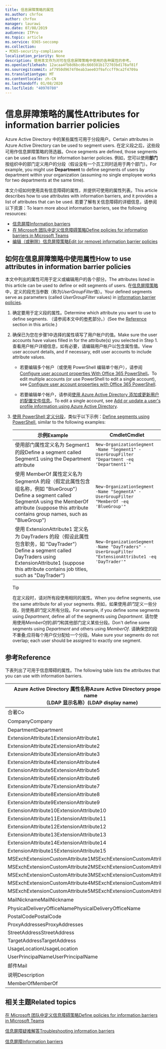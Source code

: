```yaml
---
title: 信息屏障策略的属性
ms.author: chrfox
author: chrfox
manager: laurawi
ms.date: 07/08/2019
audience: ITPro
ms.topic: article
ms.service: O365-seccomp
ms.collection:
- M365-security-compliance
localization_priority: None
description: 使用本文作为对可在信息屏障策略中使用的各种属性的参考。
ms.openlocfilehash: 12acaa4fb8d6bcd6c660381b172703bd178af81f
ms.sourcegitcommit: af7950d9674f0eab3aee03f9afccff9ca2f4709a
ms.translationtype: MT
ms.contentlocale: zh-CN
ms.lasthandoff: 01/08/2020
ms.locfileid: "40970780"
---
```

# <a name="attributes-for-information-barrier-policies"></a><span data-ttu-id="caf44-103">信息屏障策略的属性</span><span class="sxs-lookup"><span data-stu-id="caf44-103">Attributes for information barrier policies</span></span>

<span data-ttu-id="caf44-104">Azure Active Directory 中的某些属性可用于分段用户。</span><span class="sxs-lookup"><span data-stu-id="caf44-104">Certain attributes in Azure Active Directory can be used to segment users.</span></span> <span data-ttu-id="caf44-105">在定义段之后，这些段可用作信息屏障策略的筛选器。</span><span class="sxs-lookup"><span data-stu-id="caf44-105">Once segments are defined, those segments can be used as filters for information barrier policies.</span></span> <span data-ttu-id="caf44-106">例如，您可以使用**部门**按组织中的部门定义用户的分段（假设没有一个员工同时适用于两个部门）。</span><span class="sxs-lookup"><span data-stu-id="caf44-106">For example, you might use **Department** to define segments of users by department within your organization (assuming no single employee works for two departments at the same time).</span></span> 

<span data-ttu-id="caf44-107">本文介绍如何使用具有信息障碍的属性，并提供可使用的属性列表。</span><span class="sxs-lookup"><span data-stu-id="caf44-107">This article describes how to use attributes with information barriers, and it provides a list of attributes that can be used.</span></span> <span data-ttu-id="caf44-108">若要了解有关信息障碍的详细信息，请参阅以下资源：</span><span class="sxs-lookup"><span data-stu-id="caf44-108">To learn more about information barriers, see the following resources:</span></span>
- [<span data-ttu-id="caf44-109">信息屏障</span><span class="sxs-lookup"><span data-stu-id="caf44-109">Information barriers</span></span>](information-barriers.md)
- [<span data-ttu-id="caf44-110">在 Microsoft 团队中定义信息障碍策略</span><span class="sxs-lookup"><span data-stu-id="caf44-110">Define policies for information barriers in Microsoft Teams</span></span>](information-barriers-policies.md)
- [<span data-ttu-id="caf44-111">编辑（或删除）信息屏障策略</span><span class="sxs-lookup"><span data-stu-id="caf44-111">Edit (or remove) information barrier policies</span></span>](information-barriers-edit-segments-policies.md)

## <a name="how-to-use-attributes-in-information-barrier-policies"></a><span data-ttu-id="caf44-112">如何在信息屏障策略中使用属性</span><span class="sxs-lookup"><span data-stu-id="caf44-112">How to use attributes in information barrier policies</span></span>

<span data-ttu-id="caf44-113">本文中列出的属性可用于定义或编辑用户的各个部分。</span><span class="sxs-lookup"><span data-stu-id="caf44-113">The attributes listed in this article can be used to define or edit segments of users.</span></span> <span data-ttu-id="caf44-114">在[信息屏障策略](information-barriers-policies.md)中，定义的段充当参数（称为*UserGroupFilter*值）。</span><span class="sxs-lookup"><span data-stu-id="caf44-114">Your defined segments serve as parameters (called *UserGroupFilter* values) in [information barrier policies](information-barriers-policies.md).</span></span>

1. <span data-ttu-id="caf44-115">确定要用于定义段的属性。</span><span class="sxs-lookup"><span data-stu-id="caf44-115">Determine which attribute you want to use to define segments.</span></span> <span data-ttu-id="caf44-116">（请参阅本文中的[参考](#reference)部分。）</span><span class="sxs-lookup"><span data-stu-id="caf44-116">(See the [Reference](#reference) section in this article.)</span></span>

2. <span data-ttu-id="caf44-117">确保已为您在步骤1中选择的属性填写了用户帐户的值。</span><span class="sxs-lookup"><span data-stu-id="caf44-117">Make sure the user accounts have values filled in for the attribute(s) you selected in Step 1.</span></span> <span data-ttu-id="caf44-118">查看用户帐户详细信息，如有必要，请编辑用户帐户以包含属性值。</span><span class="sxs-lookup"><span data-stu-id="caf44-118">View user account details, and if necessary, edit user accounts to include attribute values.</span></span> 

    - <span data-ttu-id="caf44-119">若要编辑多个帐户（或使用 PowerShell 编辑单个帐户），请参阅[Configure user account properties With Office 365 PowerShell](https://docs.microsoft.com/office365/enterprise/powershell/configure-user-account-properties-with-office-365-powershell)。</span><span class="sxs-lookup"><span data-stu-id="caf44-119">To edit multiple accounts (or use PowerShell to edit a single account), see [Configure user account properties with Office 365 PowerShell](https://docs.microsoft.com/office365/enterprise/powershell/configure-user-account-properties-with-office-365-powershell).</span></span>

    - <span data-ttu-id="caf44-120">若要编辑单个帐户，请参阅[使用 Azure Active Directory 添加或更新用户的配置文件信息](https://docs.microsoft.com/azure/active-directory/fundamentals/active-directory-users-profile-azure-portal)。</span><span class="sxs-lookup"><span data-stu-id="caf44-120">To edit a single account, see [Add or update a user's profile information using Azure Active Directory](https://docs.microsoft.com/azure/active-directory/fundamentals/active-directory-users-profile-azure-portal).</span></span>

3. <span data-ttu-id="caf44-121">[使用 PowerShell 定义分段](information-barriers-policies.md#define-segments-using-powershell)，类似于以下示例：</span><span class="sxs-lookup"><span data-stu-id="caf44-121">[Define segments using PowerShell](information-barriers-policies.md#define-segments-using-powershell), similar to the following examples:</span></span>

    |<span data-ttu-id="caf44-122">示例</span><span class="sxs-lookup"><span data-stu-id="caf44-122">Example</span></span>  |<span data-ttu-id="caf44-123">Cmdlet</span><span class="sxs-lookup"><span data-stu-id="caf44-123">Cmdlet</span></span>  |
    |---------|---------|
    |<span data-ttu-id="caf44-124">使用部门属性定义名为 Segment1 的段</span><span class="sxs-lookup"><span data-stu-id="caf44-124">Define a segment called Segment1 using the Department attribute</span></span>     | `New-OrganizationSegment -Name "Segment1" -UserGroupFilter "Department -eq 'Department1'"`        |
    |<span data-ttu-id="caf44-125">使用 MemberOf 属性定义名为 SegmentA 的段（假定此属性包含组名称，例如 "BlueGroup"）</span><span class="sxs-lookup"><span data-stu-id="caf44-125">Define a segment called SegmentA using the MemberOf attribute (suppose this attribute contains group names, such as "BlueGroup")</span></span>     | `New-OrganizationSegment -Name "SegmentA" -UserGroupFilter "MemberOf -eq 'BlueGroup'"`        |
    |<span data-ttu-id="caf44-126">使用 ExtensionAttribute1 定义名为 DayTraders 的段（假设此属性包含职务，如 "DayTrader"）</span><span class="sxs-lookup"><span data-stu-id="caf44-126">Define a segment called DayTraders using ExtensionAttribute1 (suppose this attribute contains job titles, such as "DayTrader")</span></span>|`New-OrganizationSegment -Name "DayTraders" -UserGroupFilter "ExtensionAttribute1 -eq 'DayTrader'"` |

    > [!TIP]
    > <span data-ttu-id="caf44-127">在定义段时，请对所有段使用相同的属性。</span><span class="sxs-lookup"><span data-stu-id="caf44-127">When you define segments, use the same attribute for all your segments.</span></span> <span data-ttu-id="caf44-128">例如，如果使用*部门*定义一些分段，则使用*部门*定义所有分段。</span><span class="sxs-lookup"><span data-stu-id="caf44-128">For example, if you define some segments using *Department*, define all of the segments using *Department*.</span></span> <span data-ttu-id="caf44-129">请勿使用使用*MemberOf*的*部门*和其他部门定义某些分段。</span><span class="sxs-lookup"><span data-stu-id="caf44-129">Don't define some segments using *Department* and others using *MemberOf*.</span></span> <span data-ttu-id="caf44-130">请确保您的段不重叠;应将每个用户仅分配给一个分段。</span><span class="sxs-lookup"><span data-stu-id="caf44-130">Make sure your segments do not overlap; each user should be assigned to exactly one segment.</span></span> 

## <a name="reference"></a><span data-ttu-id="caf44-131">参考</span><span class="sxs-lookup"><span data-stu-id="caf44-131">Reference</span></span>

<span data-ttu-id="caf44-132">下表列出了可用于信息障碍的属性。</span><span class="sxs-lookup"><span data-stu-id="caf44-132">The following table lists the attributes that you can use with information barriers.</span></span>

|<span data-ttu-id="caf44-133">Azure Active Directory 属性名称</span><span class="sxs-lookup"><span data-stu-id="caf44-133">Azure Active Directory property name</span></span><br/><span data-ttu-id="caf44-134">（LDAP 显示名称）</span><span class="sxs-lookup"><span data-stu-id="caf44-134">(LDAP display name)</span></span>  |<span data-ttu-id="caf44-135">Exchange 属性名称</span><span class="sxs-lookup"><span data-stu-id="caf44-135">Exchange property name</span></span>  |
|---------|---------|
|<span data-ttu-id="caf44-136">合著</span><span class="sxs-lookup"><span data-stu-id="caf44-136">Co</span></span>       | <span data-ttu-id="caf44-137">合著</span><span class="sxs-lookup"><span data-stu-id="caf44-137">Co</span></span>        |
|<span data-ttu-id="caf44-138">Company</span><span class="sxs-lookup"><span data-stu-id="caf44-138">Company</span></span>     |<span data-ttu-id="caf44-139">公司</span><span class="sxs-lookup"><span data-stu-id="caf44-139">Company</span></span>         |
|<span data-ttu-id="caf44-140">Department</span><span class="sxs-lookup"><span data-stu-id="caf44-140">Department</span></span>     |<span data-ttu-id="caf44-141">Department</span><span class="sxs-lookup"><span data-stu-id="caf44-141">Department</span></span>         |
|<span data-ttu-id="caf44-142">ExtensionAttribute1</span><span class="sxs-lookup"><span data-stu-id="caf44-142">ExtensionAttribute1</span></span> |<span data-ttu-id="caf44-143">CustomAttribute1</span><span class="sxs-lookup"><span data-stu-id="caf44-143">CustomAttribute1</span></span>  |
|<span data-ttu-id="caf44-144">ExtensionAttribute2</span><span class="sxs-lookup"><span data-stu-id="caf44-144">ExtensionAttribute2</span></span> |<span data-ttu-id="caf44-145">CustomAttribute2</span><span class="sxs-lookup"><span data-stu-id="caf44-145">CustomAttribute2</span></span>  |
|<span data-ttu-id="caf44-146">ExtensionAttribute3</span><span class="sxs-lookup"><span data-stu-id="caf44-146">ExtensionAttribute3</span></span> |<span data-ttu-id="caf44-147">CustomAttribute3</span><span class="sxs-lookup"><span data-stu-id="caf44-147">CustomAttribute3</span></span>  |
|<span data-ttu-id="caf44-148">ExtensionAttribute4</span><span class="sxs-lookup"><span data-stu-id="caf44-148">ExtensionAttribute4</span></span> |<span data-ttu-id="caf44-149">CustomAttribute4</span><span class="sxs-lookup"><span data-stu-id="caf44-149">CustomAttribute4</span></span>  |
|<span data-ttu-id="caf44-150">ExtensionAttribute5</span><span class="sxs-lookup"><span data-stu-id="caf44-150">ExtensionAttribute5</span></span> |<span data-ttu-id="caf44-151">CustomAttribute5</span><span class="sxs-lookup"><span data-stu-id="caf44-151">CustomAttribute5</span></span>  |
|<span data-ttu-id="caf44-152">ExtensionAttribute6</span><span class="sxs-lookup"><span data-stu-id="caf44-152">ExtensionAttribute6</span></span> |<span data-ttu-id="caf44-153">CustomAttribute6</span><span class="sxs-lookup"><span data-stu-id="caf44-153">CustomAttribute6</span></span>  |
|<span data-ttu-id="caf44-154">ExtensionAttribute7</span><span class="sxs-lookup"><span data-stu-id="caf44-154">ExtensionAttribute7</span></span> |<span data-ttu-id="caf44-155">CustomAttribute7</span><span class="sxs-lookup"><span data-stu-id="caf44-155">CustomAttribute7</span></span>  |
|<span data-ttu-id="caf44-156">ExtensionAttribute8</span><span class="sxs-lookup"><span data-stu-id="caf44-156">ExtensionAttribute8</span></span> |<span data-ttu-id="caf44-157">CustomAttribute8</span><span class="sxs-lookup"><span data-stu-id="caf44-157">CustomAttribute8</span></span>  |
|<span data-ttu-id="caf44-158">ExtensionAttribute9</span><span class="sxs-lookup"><span data-stu-id="caf44-158">ExtensionAttribute9</span></span> |<span data-ttu-id="caf44-159">CustomAttribute9</span><span class="sxs-lookup"><span data-stu-id="caf44-159">CustomAttribute9</span></span>  |
|<span data-ttu-id="caf44-160">ExtensionAttribute10</span><span class="sxs-lookup"><span data-stu-id="caf44-160">ExtensionAttribute10</span></span> |<span data-ttu-id="caf44-161">CustomAttribute10</span><span class="sxs-lookup"><span data-stu-id="caf44-161">CustomAttribute10</span></span>  |
|<span data-ttu-id="caf44-162">ExtensionAttribute11</span><span class="sxs-lookup"><span data-stu-id="caf44-162">ExtensionAttribute11</span></span> |<span data-ttu-id="caf44-163">CustomAttribute11</span><span class="sxs-lookup"><span data-stu-id="caf44-163">CustomAttribute11</span></span>  |
|<span data-ttu-id="caf44-164">ExtensionAttribute12</span><span class="sxs-lookup"><span data-stu-id="caf44-164">ExtensionAttribute12</span></span> |<span data-ttu-id="caf44-165">CustomAttribute12</span><span class="sxs-lookup"><span data-stu-id="caf44-165">CustomAttribute12</span></span>  |
|<span data-ttu-id="caf44-166">ExtensionAttribute13</span><span class="sxs-lookup"><span data-stu-id="caf44-166">ExtensionAttribute13</span></span> |<span data-ttu-id="caf44-167">CustomAttribute13</span><span class="sxs-lookup"><span data-stu-id="caf44-167">CustomAttribute13</span></span>  |
|<span data-ttu-id="caf44-168">ExtensionAttribute14</span><span class="sxs-lookup"><span data-stu-id="caf44-168">ExtensionAttribute14</span></span> |<span data-ttu-id="caf44-169">CustomAttribute14</span><span class="sxs-lookup"><span data-stu-id="caf44-169">CustomAttribute14</span></span>  |
|<span data-ttu-id="caf44-170">ExtensionAttribute15</span><span class="sxs-lookup"><span data-stu-id="caf44-170">ExtensionAttribute15</span></span> |<span data-ttu-id="caf44-171">CustomAttribute15</span><span class="sxs-lookup"><span data-stu-id="caf44-171">CustomAttribute15</span></span>  |
|<span data-ttu-id="caf44-172">MSExchExtensionCustomAttribute1</span><span class="sxs-lookup"><span data-stu-id="caf44-172">MSExchExtensionCustomAttribute1</span></span> |<span data-ttu-id="caf44-173">ExtensionCustomAttribute1</span><span class="sxs-lookup"><span data-stu-id="caf44-173">ExtensionCustomAttribute1</span></span> |
|<span data-ttu-id="caf44-174">MSExchExtensionCustomAttribute2</span><span class="sxs-lookup"><span data-stu-id="caf44-174">MSExchExtensionCustomAttribute2</span></span> |<span data-ttu-id="caf44-175">ExtensionCustomAttribute2</span><span class="sxs-lookup"><span data-stu-id="caf44-175">ExtensionCustomAttribute2</span></span> |
|<span data-ttu-id="caf44-176">MSExchExtensionCustomAttribute3</span><span class="sxs-lookup"><span data-stu-id="caf44-176">MSExchExtensionCustomAttribute3</span></span> |<span data-ttu-id="caf44-177">ExtensionCustomAttribute3</span><span class="sxs-lookup"><span data-stu-id="caf44-177">ExtensionCustomAttribute3</span></span> |
|<span data-ttu-id="caf44-178">MSExchExtensionCustomAttribute4</span><span class="sxs-lookup"><span data-stu-id="caf44-178">MSExchExtensionCustomAttribute4</span></span> |<span data-ttu-id="caf44-179">ExtensionCustomAttribute4</span><span class="sxs-lookup"><span data-stu-id="caf44-179">ExtensionCustomAttribute4</span></span> |
|<span data-ttu-id="caf44-180">MSExchExtensionCustomAttribute5</span><span class="sxs-lookup"><span data-stu-id="caf44-180">MSExchExtensionCustomAttribute5</span></span> |<span data-ttu-id="caf44-181">ExtensionCustomAttribute5</span><span class="sxs-lookup"><span data-stu-id="caf44-181">ExtensionCustomAttribute5</span></span> |
|<span data-ttu-id="caf44-182">MailNickname</span><span class="sxs-lookup"><span data-stu-id="caf44-182">MailNickname</span></span> |<span data-ttu-id="caf44-183">别名</span><span class="sxs-lookup"><span data-stu-id="caf44-183">Alias</span></span> |
|<span data-ttu-id="caf44-184">PhysicalDeliveryOfficeName</span><span class="sxs-lookup"><span data-stu-id="caf44-184">PhysicalDeliveryOfficeName</span></span> |<span data-ttu-id="caf44-185">Office</span><span class="sxs-lookup"><span data-stu-id="caf44-185">Office</span></span> |
|<span data-ttu-id="caf44-186">PostalCode</span><span class="sxs-lookup"><span data-stu-id="caf44-186">PostalCode</span></span> |<span data-ttu-id="caf44-187">PostalCode</span><span class="sxs-lookup"><span data-stu-id="caf44-187">PostalCode</span></span> |
|<span data-ttu-id="caf44-188">ProxyAddresses</span><span class="sxs-lookup"><span data-stu-id="caf44-188">ProxyAddresses</span></span> |<span data-ttu-id="caf44-189">EmailAddresses</span><span class="sxs-lookup"><span data-stu-id="caf44-189">EmailAddresses</span></span> |
|<span data-ttu-id="caf44-190">StreetAddress</span><span class="sxs-lookup"><span data-stu-id="caf44-190">StreetAddress</span></span> |<span data-ttu-id="caf44-191">StreetAddress</span><span class="sxs-lookup"><span data-stu-id="caf44-191">StreetAddress</span></span> |
|<span data-ttu-id="caf44-192">TargetAddress</span><span class="sxs-lookup"><span data-stu-id="caf44-192">TargetAddress</span></span> |<span data-ttu-id="caf44-193">ExternalEmailAddress</span><span class="sxs-lookup"><span data-stu-id="caf44-193">ExternalEmailAddress</span></span> |
|<span data-ttu-id="caf44-194">UsageLocation</span><span class="sxs-lookup"><span data-stu-id="caf44-194">UsageLocation</span></span> |<span data-ttu-id="caf44-195">UsageLocation</span><span class="sxs-lookup"><span data-stu-id="caf44-195">UsageLocation</span></span> |
|<span data-ttu-id="caf44-196">UserPrincipalName</span><span class="sxs-lookup"><span data-stu-id="caf44-196">UserPrincipalName</span></span>  |<span data-ttu-id="caf44-197">UserPrincipalName</span><span class="sxs-lookup"><span data-stu-id="caf44-197">UserPrincipalName</span></span>  |
|<span data-ttu-id="caf44-198">邮件</span><span class="sxs-lookup"><span data-stu-id="caf44-198">Mail</span></span>   |<span data-ttu-id="caf44-199">WindowsEmailAddress</span><span class="sxs-lookup"><span data-stu-id="caf44-199">WindowsEmailAddress</span></span>    |
|<span data-ttu-id="caf44-200">说明</span><span class="sxs-lookup"><span data-stu-id="caf44-200">Description</span></span>    |<span data-ttu-id="caf44-201">说明</span><span class="sxs-lookup"><span data-stu-id="caf44-201">Description</span></span>    |
|<span data-ttu-id="caf44-202">MemberOf</span><span class="sxs-lookup"><span data-stu-id="caf44-202">MemberOf</span></span>   |<span data-ttu-id="caf44-203">MemberOfGroup</span><span class="sxs-lookup"><span data-stu-id="caf44-203">MemberOfGroup</span></span>  |

## <a name="related-topics"></a><span data-ttu-id="caf44-204">相关主题</span><span class="sxs-lookup"><span data-stu-id="caf44-204">Related topics</span></span>

[<span data-ttu-id="caf44-205">在 Microsoft 团队中定义信息障碍策略</span><span class="sxs-lookup"><span data-stu-id="caf44-205">Define policies for information barriers in Microsoft Teams</span></span>](information-barriers-policies.md)

[<span data-ttu-id="caf44-206">信息屏障疑难解答</span><span class="sxs-lookup"><span data-stu-id="caf44-206">Troubleshooting information barriers</span></span>](information-barriers-troubleshooting.md)

[<span data-ttu-id="caf44-207">信息屏障</span><span class="sxs-lookup"><span data-stu-id="caf44-207">Information barriers</span></span>](information-barriers.md)



